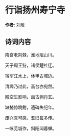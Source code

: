 # 行诣扬州寿宁寺

**作者**: 刘敞

## 诗词内容

隋宫老荆棘，淮地阻山川。

天子周王狩，诸侯楚社迁。

宿军江水上，休甲古城边。

清跸乃过此，高台亦宛然。

殿空生影响，画古剥丹玄。

缺甃惊跳鲋，遗碑失纪年。

废兴真可感，耆旧毎多传。

一咏芜城作，斜阳闻暮蝉。

